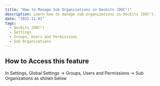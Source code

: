 ```yaml
---
title: "How to Manage Sub Organizations in Docbits (DOC²)"
description: Learn how to manage sub organizations in Docbits (DOC²). 
date: "2021-11-01"
tags:
  - Docbits (DOC²)
  - Settings
  - Groups, Users and Permissions
  - Sub Organizations
---
```


## How to Access this feature

In Settings, Global Settings → Groups, Users and Permissions → Sub Organizations as shown below